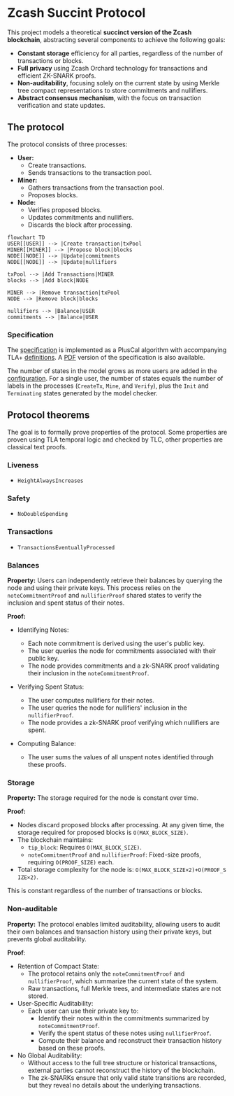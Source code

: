 # Zcash Succint Protocol

This project models a theoretical **succinct version of the Zcash blockchain**, abstracting several components to achieve the following goals:

- **Constant storage** efficiency for all parties, regardless of the number of transactions or blocks.
- **Full privacy** using Zcash Orchard technology for transactions and efficient ZK-SNARK proofs.
- **Non-auditability**, focusing solely on the current state by using Merkle tree compact representations to store commitments and nullifiers.
- **Abstract consensus mechanism**, with the focus on transaction verification and state updates.

## The protocol

The protocol consists of three processes:

- **User:**
    - Create transactions. 
    - Sends transactions to the transaction pool.
- **Miner:**
    - Gathers transactions from the transaction pool. 
    - Proposes blocks.
- **Node:**
    - Verifies proposed blocks.
    - Updates commitments and nullifiers.
    - Discards the block after processing.

```mermaid
flowchart TD
USER[[USER]] --> |Create transaction|txPool
MINER[[MINER]] --> |Propose block|blocks
NODE[[NODE]] --> |Update|commitments
NODE[[NODE]] --> |Update|nullifiers

txPool --> |Add Transactions|MINER
blocks --> |Add block|NODE

MINER --> |Remove transaction|txPool
NODE --> |Remove block|blocks

nullifiers --> |Balance|USER
commitments --> |Balance|USER
```

### Specification

The [specification](protocol.tla) is implemented as a PlusCal algorithm with accompanying TLA+ [definitions](definitions.tla). A [PDF]((protocol.pdf)) version of the specification is also available.

The number of states in the model grows as more users are added in the [configuration](protocol.cfg). For a single user, the number of states equals the number of labels in the processes (`CreateTx`, `Mine`, and `Verify`), plus the `Init` and `Terminating` states generated by the model checker.

## Protocol theorems

The goal is to formally prove properties of the protocol. Some properties are proven using TLA temporal logic and checked by TLC, other properties are classical text proofs.

### Liveness

- `HeightAlwaysIncreases`

### Safety

- `NoDoubleSpending`

### Transactions

- `TransactionsEventuallyProcessed`

### Balances

**Property:** Users can independently retrieve their balances by querying the node and using their private keys. This process relies on the `noteCommitmentProof` and `nullifierProof` shared states to verify the inclusion and spent status of their notes.

**Proof:**

- Identifying Notes:
    - Each note commitment is derived using the user's public key.
    - The user queries the node for commitments associated with their public key.
    - The node provides commitments and a zk-SNARK proof validating their inclusion in the `noteCommitmentProof`.

- Verifying Spent Status:
    - The user computes nullifiers for their notes.
    - The user queries the node for nullifiers' inclusion in the `nullifierProof`.
    - The node provides a zk-SNARK proof verifying which nullifiers are spent.

- Computing Balance:
    - The user sums the values of all unspent notes identified through these proofs.

### Storage

**Property:** The storage required for the node is constant over time.

**Proof:**

- Nodes discard proposed blocks after processing. At any given time, the storage required for proposed blocks is `O(MAX_BLOCK_SIZE)`.
- The blockchain maintains:
    - `tip_block`: Requires `O(MAX_BLOCK_SIZE)`.
    - `noteCommitmentProof` and `nullifierProof`: Fixed-size proofs, requiring `O(PROOF_SIZE)` each.
- Total storage complexity for the node is: `O(MAX_B​LOCK_S​IZE×2)+O(PROOF_S​IZE×2)`.

This is constant regardless of the number of transactions or blocks.

### Non-auditable

**Property:** The protocol enables limited auditability, allowing users to audit their own balances and transaction history using their private keys, but prevents global auditability.

**Proof**:

- Retention of Compact State:
    - The protocol retains only the `noteCommitmentProof` and `nullifierProof`, which summarize the current state of the system.
    - Raw transactions, full Merkle trees, and intermediate states are not stored.
- User-Specific Auditability:
    - Each user can use their private key to:
        - Identify their notes within the commitments summarized by `noteCommitmentProof`.
        - Verify the spent status of these notes using `nullifierProof`.
        - Compute their balance and reconstruct their transaction history based on these proofs.
- No Global Auditability:
    - Without access to the full tree structure or historical transactions, external parties cannot reconstruct the history of the blockchain.
    - The zk-SNARKs ensure that only valid state transitions are recorded, but they reveal no details about the underlying transactions.
